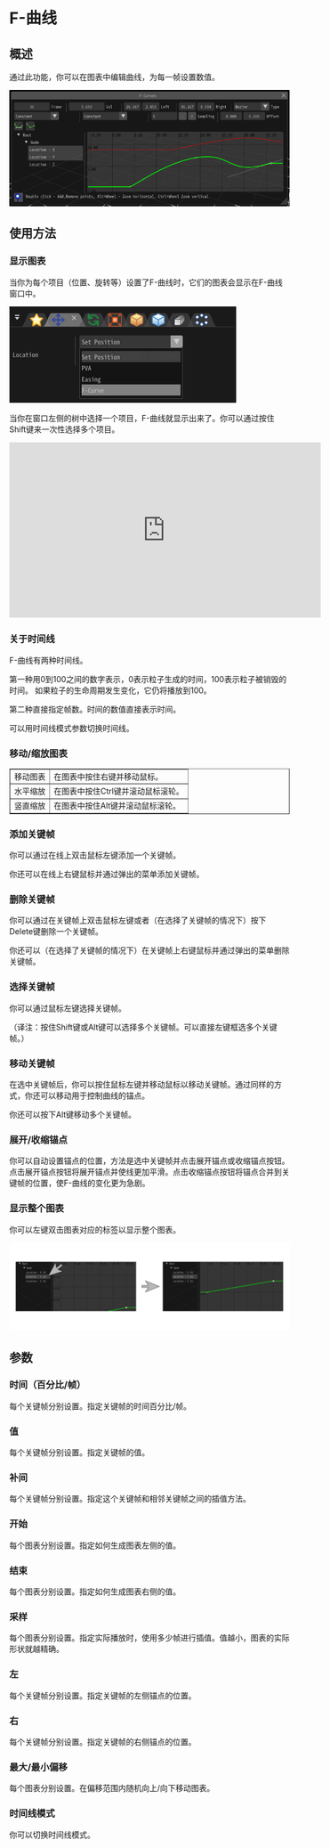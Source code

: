 ﻿# F-曲线

## 概述

通过此功能，你可以在图表中编辑曲线，为每一帧设置数值。

![](../../img/Reference/fcurve_en.png)

## 使用方法

### 显示图表

当你为每个项目（位置、旋转等）设置了F-曲线时，它们的图表会显示在F-曲线窗口中。

![](../../img/Reference/fcurve_select_en.png)

当你在窗口左侧的树中选择一个项目，F-曲线就显示出来了。你可以通过按住Shift键来一次性选择多个项目。

<iframe width="560" height="315" src="https://www.youtube.com/embed/kTTrY7wjosg" frameborder="0" allow="autoplay; encrypted-media" allowfullscreen=""></iframe>

### 关于时间线


F-曲线有两种时间线。

第一种用0到100之间的数字表示，0表示粒子生成的时间，100表示粒子被销毁的时间。
如果粒子的生命周期发生变化，它仍将播放到100。

第二种直接指定帧数。时间的数值直接表示时间。

可以用时间线模式参数切换时间线。

### 移动/缩放图表

<table border="1">

<tbody>

<tr>

<td>移动图表</td>

<td>在图表中按住右键并移动鼠标。</td>

</tr>

<tr>

<td>水平缩放</td>

<td>在图表中按住Ctrl键并滚动鼠标滚轮。</td>

</tr>

<tr>

<td>竖直缩放</td>

<td>在图表中按住Alt键并滚动鼠标滚轮。</td>

</tr>

</tbody>

</table>

### 添加关键帧

你可以通过在线上双击鼠标左键添加一个关键帧。

你还可以在线上右键鼠标并通过弹出的菜单添加关键帧。

### 删除关键帧

你可以通过在关键帧上双击鼠标左键或者（在选择了关键帧的情况下）按下Delete键删除一个关键帧。

你还可以（在选择了关键帧的情况下）在关键帧上右键鼠标并通过弹出的菜单删除关键帧。

### 选择关键帧

你可以通过鼠标左键选择关键帧。

（译注：按住Shift键或Alt键可以选择多个关键帧。可以直接左键框选多个关键帧。）

### 移动关键帧

在选中关键帧后，你可以按住鼠标左键并移动鼠标以移动关键帧。通过同样的方式，你还可以移动用于控制曲线的锚点。

你还可以按下Alt键移动多个关键帧。

### 展开/收缩锚点

你可以自动设置锚点的位置，方法是选中关键帧并点击展开锚点或收缩锚点按钮。点击展开锚点按钮将展开锚点并使线更加平滑。点击收缩锚点按钮将锚点合并到关键帧的位置，使F-曲线的变化更为急剧。

### 显示整个图表

你可以左键双击图表对应的标签以显示整个图表。

![](../../img/Reference/fcurve_show_entire.png)

## 参数

### 时间（百分比/帧）

每个关键帧分别设置。指定关键帧的时间百分比/帧。

### 值

每个关键帧分别设置。指定关键帧的值。

### 补间

每个关键帧分别设置。指定这个关键帧和相邻关键帧之间的插值方法。

### 开始

每个图表分别设置。指定如何生成图表左侧的值。

### 结束

每个图表分别设置。指定如何生成图表右侧的值。

### 采样

每个图表分别设置。指定实际播放时，使用多少帧进行插值。值越小，图表的实际形状就越精确。

### 左

每个关键帧分别设置。指定关键帧的左侧锚点的位置。

### 右

每个关键帧分别设置。指定关键帧的右侧锚点的位置。

### 最大/最小偏移

每个图表分别设置。在偏移范围内随机向上/向下移动图表。

### 时间线模式

你可以切换时间线模式。